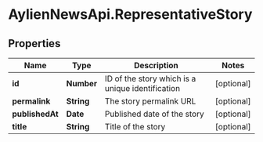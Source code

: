 # AylienNewsApi.RepresentativeStory

## Properties

Name | Type | Description | Notes
------------ | ------------- | ------------- | -------------
**id** | **Number** | ID of the story which is a unique identification | [optional] 
**permalink** | **String** | The story permalink URL | [optional] 
**publishedAt** | **Date** | Published date of the story | [optional] 
**title** | **String** | Title of the story | [optional] 


